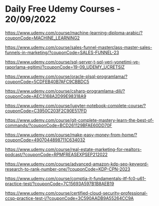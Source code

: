 # Daily Free Udemy Courses - 20/09/2022

https://www.udemy.com/course/machine-learning-diploma-arabic/?couponCode=MACHINE_LEARNING2
https://www.udemy.com/course/sales-funnel-masterclass-master-sales-funnels-in-marketing/?couponCode=SALES-FUNNEL-23
https://www.udemy.com/course/sql-server-t-sql-veri-yonetimi-ve-raporlama-egitimi/?couponCode=19-09_UDEMY_UCRETSIZ
https://www.udemy.com/course/oracle-plsql-programlama/?couponCode=5CDFEB40B7AFC9CBBDC5
https://www.udemy.com/course/csharp-programlama-dili/?couponCode=AEC3168A2D99E98318A9
https://www.udemy.com/course/jupyter-notebook-complete-course/?couponCode=C3950C203F2C90E517FD
https://www.udemy.com/course/git-complete-mastery-learn-the-best-of-commands/?couponCode=BCD261129BFAE60DD70F
https://www.udemy.com/course/make-easy-money-from-home/?couponCode=4907044898711C634032
https://www.udemy.com/course/real-estate-marketing-for-realtors-podcast/?couponCode=RPMFREASEXPSEP212022
https://www.udemy.com/course/advanced-amazon-kdp-seo-keyword-research-to-rank-number-one/?couponCode=KDP-CPN-2023
https://www.udemy.com/course/comptia-it-fundamentals-itf-fc0-u61-practice-test/?couponCode=7C15693A597B1B8AEB19
https://www.udemy.com/course/certified-cloud-security-professional-ccsp-practice-test-l/?couponCode=3C590AADB9A55264CC9A
